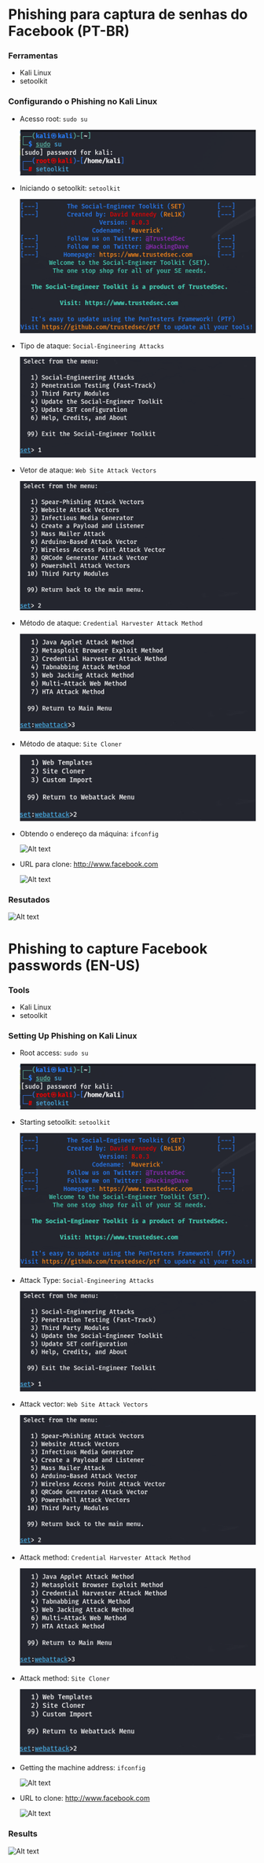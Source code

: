 # Phishing para captura de senhas do Facebook (PT-BR)

### Ferramentas

- Kali Linux
- setoolkit

### Configurando o Phishing no Kali Linux

- Acesso root: ``` sudo su ```
  
  ![Alt text](./sudo_su.png "Optional title")
  
- Iniciando o setoolkit: ``` setoolkit ```
 
  ![Alt text](./setoolkit.png "Optional title")
  
- Tipo de ataque: ``` Social-Engineering Attacks ```
  
  ![Alt text](./engenharia_social.png "Optional title")
  
- Vetor de ataque: ``` Web Site Attack Vectors ```
  
  ![Alt text](./website_attack.png "Optional title")
  
- Método de ataque: ```Credential Harvester Attack Method ```
  
  ![Alt text](./credential_harvest.png "Optional title")
  
- Método de ataque: ``` Site Cloner ```
  
  ![Alt text](./site_cloner.png "Optional title")
  
- Obtendo o endereço da máquina: ``` ifconfig ```
  
  ![Alt text](./passwd.png "Optional title")
  
- URL para clone: http://www.facebook.com
  
  ![Alt text](./passwd.png "Optional title")

### Resutados

![Alt text](./passwd.png "Optional title")

# Phishing to capture Facebook passwords (EN-US)

### Tools

- Kali Linux
- setoolkit

### Setting Up Phishing on Kali Linux

- Root access: ``` sudo su ```

  ![Alt text](./sudo_su.png "Optional title")

- Starting setoolkit: ``` setoolkit ```
 
  ![Alt text](./setoolkit.png "Optional title")

- Attack Type: ``` Social-Engineering Attacks ```
  
  ![Alt text](./engenharia_social.png "Optional title")

- Attack vector: ``` Web Site Attack Vectors ```
  
  ![Alt text](./website_attack.png "Optional title")
  
- Attack method: ```Credential Harvester Attack Method ```
  
  ![Alt text](./credential_harvest.png "Optional title")
  
- Attack method: ``` Site Cloner ```
  
  ![Alt text](./site_cloner.png "Optional title")
  
- Getting the machine address: ``` ifconfig ```
  
  ![Alt text](./passwd.png "Optional title")
  
- URL to clone: http://www.facebook.com
  
  ![Alt text](./passwd.png "Optional title")

### Results
 
  ![Alt text](./passwd.png "Optional title")

